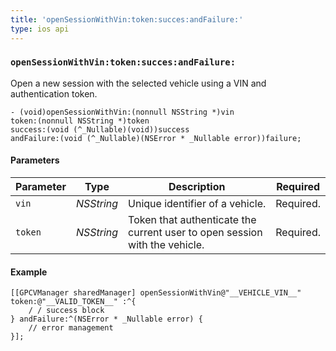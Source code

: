 ```yaml
---
title: 'openSessionWithVin:token:succes:andFailure:'
type: ios api
---
```


### `openSessionWithVin:token:succes:andFailure:`

Open a new session with the selected vehicle using a VIN and authentication token.

```objective_c
- (void)openSessionWithVin:(nonnull NSString *)vin
token:(nonnull NSString *)token
success:(void (^_Nullable)(void))success
andFailure:(void (^_Nullable)(NSError * _Nullable error))failure;
```


#### Parameters

Parameter | Type | Description | Required
----|----|----|----
`vin` | *NSString* | Unique identifier of a vehicle. | Required.
`token` | *NSString* | Token that authenticate the current user to open session with the vehicle. | Required.


#### Example

```objective_c
[[GPCVManager sharedManager] openSessionWithVin@"__VEHICLE_VIN__" token:@"__VALID_TOKEN__" :^{
    / / success block
} andFailure:^(NSError * _Nullable error) {
    // error management
}];
```

